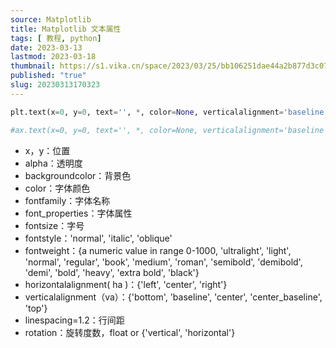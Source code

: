 ```yaml
---
source: Matplotlib
title: Matplotlib 文本属性
tags: [ 教程, python]
date: 2023-03-13
lastmod: 2023-03-18
thumbnail: https://s1.vika.cn/space/2023/03/25/bb106251dae44a2b877d3c07b9cef272?attname=v2-f77095068b00b4b2ff2c5c1381d0582a_1440w.jpg 
published: "true"
slug: 20230313170323
---
```



```python
plt.text(x=0, y=0, text='', *, color=None, verticalalignment='baseline', horizontalalignment='left', multialignment=None, fontproperties=None, rotation=None, linespacing=None, rotation_mode=None, usetex=None, wrap=False, transform_rotates_text=False, parse_math=None, **kwargs)

#ax.text(x=0, y=0, text='', *, color=None, verticalalignment='baseline', horizontalalignment='left', multialignment=None, fontproperties=None, rotation=None, linespacing=None, rotation_mode=None, usetex=None, wrap=False, transform_rotates_text=False, parse_math=None, **kwargs)
```

- x，y：位置
- alpha：透明度
- backgroundcolor：背景色
- color：字体颜色
- fontfamily：字体名称
- font_properties：字体属性
- fontsize：字号
- fontstyle：'normal', 'italic', 'oblique'
- fontweight：{a numeric value in range 0-1000, 'ultralight', 'light', 'normal', 'regular', 'book', 'medium', 'roman', 'semibold', 'demibold', 'demi', 'bold', 'heavy', 'extra bold', 'black'}
- horizontalalignment( ha )：{'left', 'center', 'right'}
- verticalalignment（va）：{'bottom', 'baseline', 'center', 'center_baseline', 'top'}
- linespacing=1.2：行间距
- rotation：旋转度数，float or {'vertical', 'horizontal'}  
